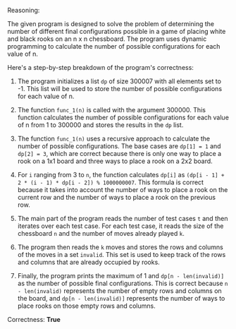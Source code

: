 Reasoning:

The given program is designed to solve the problem of determining the number of different final configurations possible in a game of placing white and black rooks on an n x n chessboard. The program uses dynamic programming to calculate the number of possible configurations for each value of n.

Here's a step-by-step breakdown of the program's correctness:

1. The program initializes a list `dp` of size 300007 with all elements set to -1. This list will be used to store the number of possible configurations for each value of n.

2. The function `func_1(n)` is called with the argument 300000. This function calculates the number of possible configurations for each value of n from 1 to 300000 and stores the results in the `dp` list.

3. The function `func_1(n)` uses a recursive approach to calculate the number of possible configurations. The base cases are `dp[1] = 1` and `dp[2] = 3`, which are correct because there is only one way to place a rook on a 1x1 board and three ways to place a rook on a 2x2 board.

4. For `i` ranging from 3 to `n`, the function calculates `dp[i]` as `(dp[i - 1] + 2 * (i - 1) * dp[i - 2]) % 1000000007`. This formula is correct because it takes into account the number of ways to place a rook on the current row and the number of ways to place a rook on the previous row.

5. The main part of the program reads the number of test cases `t` and then iterates over each test case. For each test case, it reads the size of the chessboard `n` and the number of moves already played `k`.

6. The program then reads the `k` moves and stores the rows and columns of the moves in a set `invalid`. This set is used to keep track of the rows and columns that are already occupied by rooks.

7. Finally, the program prints the maximum of 1 and `dp[n - len(invalid)]` as the number of possible final configurations. This is correct because `n - len(invalid)` represents the number of empty rows and columns on the board, and `dp[n - len(invalid)]` represents the number of ways to place rooks on those empty rows and columns.

Correctness: **True**